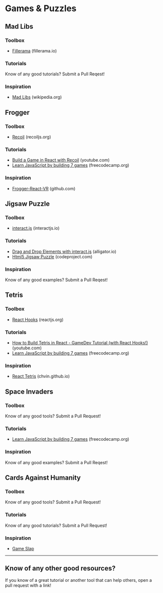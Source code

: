 # Games & Puzzles

## Mad Libs

### Toolbox
* [Fillerama](http://fillerama.io/) (fillerama.io)

### Tutorials
Know of any good tutorials? Submit a Pull Reqest!

### Inspiration
* [Mad Libs](https://en.wikipedia.org/wiki/Mad_Libs) (wikipedia.org)

## Frogger

### Toolbox
* [Recoil](https://recoiljs.org/) (recoiljs.org)

### Tutorials
* [Build a Game in React with Recoil](https://www.youtube.com/watch?v=FQW1g-4dZ7k&list=PLGMdx7aeJHvQe16pAetbmkIGsj-HUsIYj) (youtube.com)
* [Learn JavaScript by building 7 games](https://www.freecodecamp.org/news/learn-javascript-by-building-7-games-video-course/) (freecodecamp.org)

### Inspiration
* [Frogger-React-VR](https://github.com/matthamil/React-VR-Frogger) (github.com)

## Jigsaw Puzzle

### Toolbox
* [interact.js](https://interactjs.io/) (interactjs.io)

### Tutorials
* [Drag and Drop Elements with interact.js](https://alligator.io/js/drag-and-drop-interactjs/) (alligator.io)
* [Html5 Jigsaw Puzzle](https://www.codeproject.com/Articles/395453/Html5-Jigsaw-Puzzle) (codeproject.com)

### Inspiration
Know of any good examples? Submit a Pull Reqest!

## Tetris

### Toolbox
* [React Hooks](https://reactjs.org/docs/hooks-reference.html) (reactjs.org)

### Tutorials
* [How to Build Tetris in React - GameDev Tutorial (with React Hooks!)](https://www.youtube.com/watch?v=ZGOaCxX8HIU) (youtube.com)
* [Learn JavaScript by building 7 games](https://www.freecodecamp.org/news/learn-javascript-by-building-7-games-video-course/) (freecodecamp.org)

### Inspiration
* [React Tetris](https://chvin.github.io/react-tetris/) (chvin.github.io)

## Space Invaders

### Toolbox
Know of any good tools? Submit a Pull Request!

### Tutorials
* [Learn JavaScript by building 7 games](https://www.freecodecamp.org/news/learn-javascript-by-building-7-games-video-course/) (freecodecamp.org)

### Inspiration
Know of any good examples? Submit a Pull Reqest!

## Cards Against Humanity

### Toolbox
Know of any good tools? Submit a Pull Request!

### Tutorials
Know of any good tutorials? Submit a Pull Request!

### Inspiration
* [Game Slap](https://www.gameslap.io/)

---

## Know of any other good resources?
If you know of a great tutorial or another tool that can help others, open a pull request with a link!
